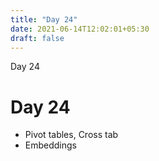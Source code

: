 ```yaml
---
title: "Day 24"
date: 2021-06-14T12:02:01+05:30
draft: false
---
```


Day 24

# Day 24

* Pivot tables, Cross tab
* Embeddings

